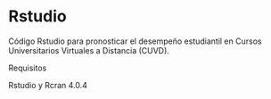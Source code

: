 # Rstudio
Código Rstudio para pronosticar el desempeño estudiantil en Cursos Universitarios Virtuales a Distancia (CUVD).

Requisitos

Rstudio y Rcran 4.0.4


